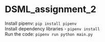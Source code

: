 # DSML_assignment_2

Install pipenv: `pip install pipenv` <br>
Install dependency libraries - `pipenv install` <br>
Run the code: `pipenv run python main.py`
